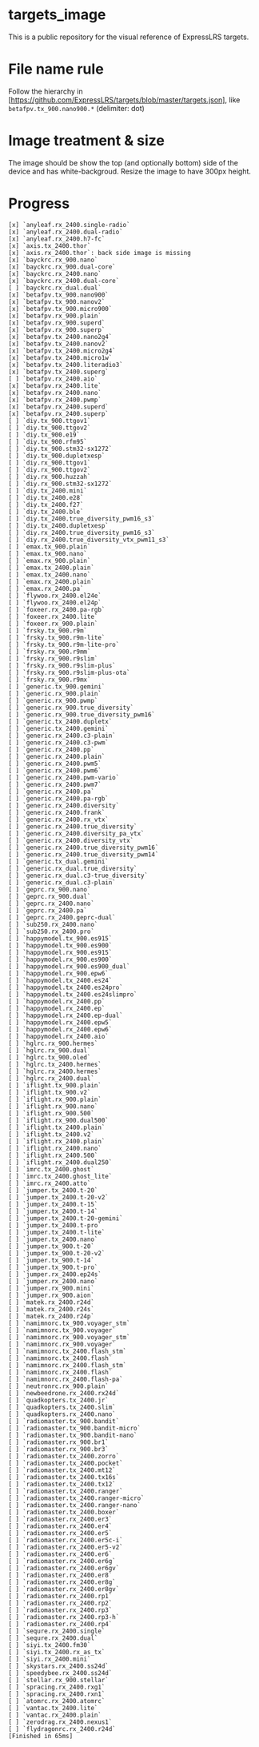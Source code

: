 # targets_image
This is a public repository for the visual reference of ExpressLRS targets.

# File name rule
Follow the hierarchy in [https://github.com/ExpressLRS/targets/blob/master/targets.json], like `betafpv.tx_900.nano900.*` (delimiter: dot)

# Image treatment & size
The image should be show the top (and optionally bottom) side of the device and has white-backgroud. Resize the image to have 300px height.

# Progress
    [x] `anyleaf.rx_2400.single-radio`
    [x] `anyleaf.rx_2400.dual-radio`
    [x] `anyleaf.rx_2400.h7-fc`
    [x] `axis.tx_2400.thor`
    [x] `axis.rx_2400.thor`: back side image is missing
    [x] `bayckrc.rx_900.nano`
    [x] `bayckrc.rx_900.dual-core`
    [x] `bayckrc.rx_2400.nano`
    [x] `bayckrc.rx_2400.dual-core`
    [ ] `bayckrc.rx_dual.dual`
    [x] `betafpv.tx_900.nano900`
    [x] `betafpv.tx_900.nanov2`
    [x] `betafpv.tx_900.micro900`
    [x] `betafpv.rx_900.plain`
    [x] `betafpv.rx_900.superd`
    [x] `betafpv.rx_900.superp`
    [x] `betafpv.tx_2400.nano2g4`
    [x] `betafpv.tx_2400.nanov2`
    [x] `betafpv.tx_2400.micro2g4`
    [x] `betafpv.tx_2400.micro1w`
    [x] `betafpv.tx_2400.literadio3`
    [x] `betafpv.tx_2400.superg`
    [ ] `betafpv.rx_2400.aio`
    [x] `betafpv.rx_2400.lite`
    [x] `betafpv.rx_2400.nano`
    [x] `betafpv.rx_2400.pwmp`
    [x] `betafpv.rx_2400.superd`
    [x] `betafpv.rx_2400.superp`
    [ ] `diy.tx_900.ttgov1`
    [ ] `diy.tx_900.ttgov2`
    [ ] `diy.tx_900.e19`
    [ ] `diy.tx_900.rfm95`
    [ ] `diy.tx_900.stm32-sx1272`
    [ ] `diy.tx_900.dupletxesp`
    [ ] `diy.rx_900.ttgov1`
    [ ] `diy.rx_900.ttgov2`
    [ ] `diy.rx_900.huzzah`
    [ ] `diy.rx_900.stm32-sx1272`
    [ ] `diy.tx_2400.mini`
    [ ] `diy.tx_2400.e28`
    [ ] `diy.tx_2400.f27`
    [ ] `diy.tx_2400.ble`
    [ ] `diy.tx_2400.true_diversity_pwm16_s3`
    [ ] `diy.tx_2400.dupletxesp`
    [ ] `diy.rx_2400.true_diversity_pwm16_s3`
    [ ] `diy.rx_2400.true_diversity_vtx_pwm11_s3`
    [ ] `emax.tx_900.plain`
    [ ] `emax.tx_900.nano`
    [ ] `emax.rx_900.plain`
    [ ] `emax.tx_2400.plain`
    [ ] `emax.tx_2400.nano`
    [ ] `emax.rx_2400.plain`
    [ ] `emax.rx_2400.pa`
    [ ] `flywoo.rx_2400.el24e`
    [ ] `flywoo.rx_2400.el24p`
    [ ] `foxeer.rx_2400.pa-rgb`
    [ ] `foxeer.rx_2400.lite`
    [ ] `foxeer.rx_900.plain`
    [ ] `frsky.tx_900.r9m`
    [ ] `frsky.tx_900.r9m-lite`
    [ ] `frsky.tx_900.r9m-lite-pro`
    [ ] `frsky.rx_900.r9mm`
    [ ] `frsky.rx_900.r9slim`
    [ ] `frsky.rx_900.r9slim-plus`
    [ ] `frsky.rx_900.r9slim-plus-ota`
    [ ] `frsky.rx_900.r9mx`
    [ ] `generic.tx_900.gemini`
    [ ] `generic.rx_900.plain`
    [ ] `generic.rx_900.pwmp`
    [ ] `generic.rx_900.true_diversity`
    [ ] `generic.rx_900.true_diversity_pwm16`
    [ ] `generic.tx_2400.dupletx`
    [ ] `generic.tx_2400.gemini`
    [ ] `generic.rx_2400.c3-plain`
    [ ] `generic.rx_2400.c3-pwm`
    [ ] `generic.rx_2400.pp`
    [ ] `generic.rx_2400.plain`
    [ ] `generic.rx_2400.pwm5`
    [ ] `generic.rx_2400.pwm6`
    [ ] `generic.rx_2400.pwm-vario`
    [ ] `generic.rx_2400.pwm7`
    [ ] `generic.rx_2400.pa`
    [ ] `generic.rx_2400.pa-rgb`
    [ ] `generic.rx_2400.diversity`
    [ ] `generic.rx_2400.frank`
    [ ] `generic.rx_2400.rx_vtx`
    [ ] `generic.rx_2400.true_diversity`
    [ ] `generic.rx_2400.diversity_pa_vtx`
    [ ] `generic.rx_2400.diversity_vtx`
    [ ] `generic.rx_2400.true_diversity_pwm16`
    [ ] `generic.rx_2400.true_diversity_pwm14`
    [ ] `generic.tx_dual.gemini`
    [ ] `generic.rx_dual.true_diversity`
    [ ] `generic.rx_dual.c3-true_diversity`
    [ ] `generic.rx_dual.c3-plain`
    [ ] `geprc.rx_900.nano`
    [ ] `geprc.rx_900.dual`
    [ ] `geprc.rx_2400.nano`
    [ ] `geprc.rx_2400.pa`
    [ ] `geprc.rx_2400.geprc-dual`
    [ ] `sub250.rx_2400.nano`
    [ ] `sub250.rx_2400.pro`
    [ ] `happymodel.tx_900.es915`
    [ ] `happymodel.tx_900.es900`
    [ ] `happymodel.rx_900.es915`
    [ ] `happymodel.rx_900.es900`
    [ ] `happymodel.rx_900.es900_dual`
    [ ] `happymodel.rx_900.epw6`
    [ ] `happymodel.tx_2400.es24`
    [ ] `happymodel.tx_2400.es24pro`
    [ ] `happymodel.tx_2400.es24slimpro`
    [ ] `happymodel.rx_2400.pp`
    [ ] `happymodel.rx_2400.ep`
    [ ] `happymodel.rx_2400.ep-dual`
    [ ] `happymodel.rx_2400.epw5`
    [ ] `happymodel.rx_2400.epw6`
    [ ] `happymodel.rx_2400.aio`
    [ ] `hglrc.rx_900.hermes`
    [ ] `hglrc.rx_900.dual`
    [ ] `hglrc.tx_900.oled`
    [ ] `hglrc.tx_2400.hermes`
    [ ] `hglrc.rx_2400.hermes`
    [ ] `hglrc.rx_2400.dual`
    [ ] `iflight.tx_900.plain`
    [ ] `iflight.tx_900.v2`
    [ ] `iflight.rx_900.plain`
    [ ] `iflight.rx_900.nano`
    [ ] `iflight.rx_900.500`
    [ ] `iflight.rx_900.dual500`
    [ ] `iflight.tx_2400.plain`
    [ ] `iflight.tx_2400.v2`
    [ ] `iflight.rx_2400.plain`
    [ ] `iflight.rx_2400.nano`
    [ ] `iflight.rx_2400.500`
    [ ] `iflight.rx_2400.dual250`
    [ ] `imrc.tx_2400.ghost`
    [ ] `imrc.tx_2400.ghost_lite`
    [ ] `imrc.rx_2400.atto`
    [ ] `jumper.tx_2400.t-20`
    [ ] `jumper.tx_2400.t-20-v2`
    [ ] `jumper.tx_2400.t-15`
    [ ] `jumper.tx_2400.t-14`
    [ ] `jumper.tx_2400.t-20-gemini`
    [ ] `jumper.tx_2400.t-pro`
    [ ] `jumper.tx_2400.t-lite`
    [ ] `jumper.tx_2400.nano`
    [ ] `jumper.tx_900.t-20`
    [ ] `jumper.tx_900.t-20-v2`
    [ ] `jumper.tx_900.t-14`
    [ ] `jumper.tx_900.t-pro`
    [ ] `jumper.rx_2400.ep24s`
    [ ] `jumper.rx_2400.nano`
    [ ] `jumper.rx_900.mini`
    [ ] `jumper.rx_900.aion`
    [ ] `matek.rx_2400.r24d`
    [ ] `matek.rx_2400.r24s`
    [ ] `matek.rx_2400.r24p`
    [ ] `namimnorc.tx_900.voyager_stm`
    [ ] `namimnorc.tx_900.voyager`
    [ ] `namimnorc.rx_900.voyager_stm`
    [ ] `namimnorc.rx_900.voyager`
    [ ] `namimnorc.tx_2400.flash_stm`
    [ ] `namimnorc.tx_2400.flash`
    [ ] `namimnorc.rx_2400.flash_stm`
    [ ] `namimnorc.rx_2400.flash`
    [ ] `namimnorc.rx_2400.flash-pa`
    [ ] `neutronrc.rx_900.plain`
    [ ] `newbeedrone.rx_2400.rx24d`
    [ ] `quadkopters.tx_2400.jr`
    [ ] `quadkopters.tx_2400.slim`
    [ ] `quadkopters.rx_2400.nano`
    [ ] `radiomaster.tx_900.bandit`
    [ ] `radiomaster.tx_900.bandit-micro`
    [ ] `radiomaster.tx_900.bandit-nano`
    [ ] `radiomaster.rx_900.br1`
    [ ] `radiomaster.rx_900.br3`
    [ ] `radiomaster.tx_2400.zorro`
    [ ] `radiomaster.tx_2400.pocket`
    [ ] `radiomaster.tx_2400.mt12`
    [ ] `radiomaster.tx_2400.tx16s`
    [ ] `radiomaster.tx_2400.tx12`
    [ ] `radiomaster.tx_2400.ranger`
    [ ] `radiomaster.tx_2400.ranger-micro`
    [ ] `radiomaster.tx_2400.ranger-nano`
    [ ] `radiomaster.tx_2400.boxer`
    [ ] `radiomaster.rx_2400.er3`
    [ ] `radiomaster.rx_2400.er4`
    [ ] `radiomaster.rx_2400.er5`
    [ ] `radiomaster.rx_2400.er5c-i`
    [ ] `radiomaster.rx_2400.er5-v2`
    [ ] `radiomaster.rx_2400.er6`
    [ ] `radiomaster.rx_2400.er6g`
    [ ] `radiomaster.rx_2400.er6gv`
    [ ] `radiomaster.rx_2400.er8`
    [ ] `radiomaster.rx_2400.er8g`
    [ ] `radiomaster.rx_2400.er8gv`
    [ ] `radiomaster.rx_2400.rp1`
    [ ] `radiomaster.rx_2400.rp2`
    [ ] `radiomaster.rx_2400.rp3`
    [ ] `radiomaster.rx_2400.rp3-h`
    [ ] `radiomaster.rx_2400.rp4`
    [ ] `sequre.rx_2400.single`
    [ ] `sequre.rx_2400.dual`
    [ ] `siyi.tx_2400.fm30`
    [ ] `siyi.tx_2400.rx_as_tx`
    [ ] `siyi.rx_2400.mini`
    [ ] `skystars.rx_2400.ss24d`
    [ ] `speedybee.rx_2400.ss24d`
    [ ] `stellar.rx_900.stellar`
    [ ] `spracing.rx_2400.rxg1`
    [ ] `spracing.rx_2400.rxn1`
    [ ] `atomrc.rx_2400.atomrc`
    [ ] `vantac.tx_2400.lite`
    [ ] `vantac.rx_2400.plain`
    [ ] `zerodrag.rx_2400.nexus1`
    [ ] `flydragonrc.rx_2400.r24d`
    [Finished in 65ms]